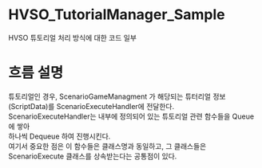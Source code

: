 # HVSO_TutorialManager_Sample
HVSO 튜토리얼 처리 방식에 대한 코드 일부

# 흐름 설명
튜토리얼인 경우, ScenarioGameManagment 가 해당되는 튜터리얼 정보(ScriptData)를 ScenarioExecuteHandler에 전달한다.<br>
ScenarioExecuteHandler는 내부에 정의되어 있는 튜토리얼 관련 함수들을 Queue 에 쌓아<br>
하나씩 Dequeue 하여 진행시킨다.<br>
여기서 중요한 점은 이 함수들은 클래스명과 동일하고,
그 클래스들은 ScenarioExecute 클래스를 상속받는다는 공통점이 있다.
